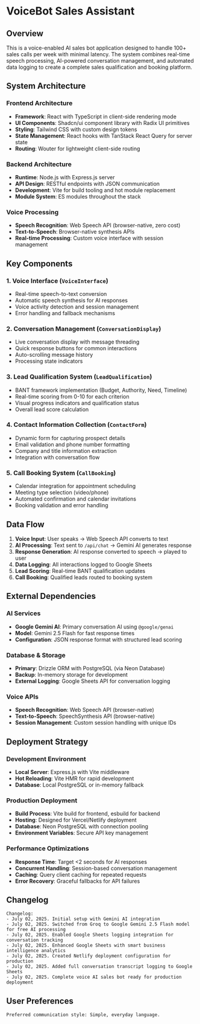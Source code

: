 # VoiceBot Sales Assistant

## Overview

This is a voice-enabled AI sales bot application designed to handle 100+ sales calls per week with minimal latency. The system combines real-time speech processing, AI-powered conversation management, and automated data logging to create a complete sales qualification and booking platform.

## System Architecture

### Frontend Architecture
- **Framework**: React with TypeScript in client-side rendering mode
- **UI Components**: Shadcn/ui component library with Radix UI primitives
- **Styling**: Tailwind CSS with custom design tokens
- **State Management**: React hooks with TanStack React Query for server state
- **Routing**: Wouter for lightweight client-side routing

### Backend Architecture
- **Runtime**: Node.js with Express.js server
- **API Design**: RESTful endpoints with JSON communication
- **Development**: Vite for build tooling and hot module replacement
- **Module System**: ES modules throughout the stack

### Voice Processing
- **Speech Recognition**: Web Speech API (browser-native, zero cost)
- **Text-to-Speech**: Browser-native synthesis APIs
- **Real-time Processing**: Custom voice interface with session management

## Key Components

### 1. Voice Interface (`VoiceInterface`)
- Real-time speech-to-text conversion
- Automatic speech synthesis for AI responses
- Voice activity detection and session management
- Error handling and fallback mechanisms

### 2. Conversation Management (`ConversationDisplay`)
- Live conversation display with message threading
- Quick response buttons for common interactions
- Auto-scrolling message history
- Processing state indicators

### 3. Lead Qualification System (`LeadQualification`)
- BANT framework implementation (Budget, Authority, Need, Timeline)
- Real-time scoring from 0-10 for each criterion
- Visual progress indicators and qualification status
- Overall lead score calculation

### 4. Contact Information Collection (`ContactForm`)
- Dynamic form for capturing prospect details
- Email validation and phone number formatting
- Company and title information extraction
- Integration with conversation flow

### 5. Call Booking System (`CallBooking`)
- Calendar integration for appointment scheduling
- Meeting type selection (video/phone)
- Automated confirmation and calendar invitations
- Booking validation and error handling

## Data Flow

1. **Voice Input**: User speaks → Web Speech API converts to text
2. **AI Processing**: Text sent to `/api/chat` → Gemini AI generates response
3. **Response Generation**: AI response converted to speech → played to user
4. **Data Logging**: All interactions logged to Google Sheets
5. **Lead Scoring**: Real-time BANT qualification updates
6. **Call Booking**: Qualified leads routed to booking system

## External Dependencies

### AI Services
- **Google Gemini AI**: Primary conversation AI using `@google/genai`
- **Model**: Gemini 2.5 Flash for fast response times
- **Configuration**: JSON response format with structured lead scoring

### Database & Storage
- **Primary**: Drizzle ORM with PostgreSQL (via Neon Database)
- **Backup**: In-memory storage for development
- **External Logging**: Google Sheets API for conversation logging

### Voice APIs
- **Speech Recognition**: Web Speech API (browser-native)
- **Text-to-Speech**: SpeechSynthesis API (browser-native)
- **Session Management**: Custom session handling with unique IDs

## Deployment Strategy

### Development Environment
- **Local Server**: Express.js with Vite middleware
- **Hot Reloading**: Vite HMR for rapid development
- **Database**: Local PostgreSQL or in-memory fallback

### Production Deployment
- **Build Process**: Vite build for frontend, esbuild for backend
- **Hosting**: Designed for Vercel/Netlify deployment
- **Database**: Neon PostgreSQL with connection pooling
- **Environment Variables**: Secure API key management

### Performance Optimizations
- **Response Time**: Target <2 seconds for AI responses
- **Concurrent Handling**: Session-based conversation management
- **Caching**: Query client caching for repeated requests
- **Error Recovery**: Graceful fallbacks for API failures

## Changelog

```
Changelog:
- July 02, 2025. Initial setup with Gemini AI integration
- July 02, 2025. Switched from Groq to Google Gemini 2.5 Flash model for free AI processing
- July 02, 2025. Enabled Google Sheets logging integration for conversation tracking
- July 02, 2025. Enhanced Google Sheets with smart business intelligence analytics
- July 02, 2025. Created Netlify deployment configuration for production
- July 02, 2025. Added full conversation transcript logging to Google Sheets
- July 02, 2025. Complete voice AI sales bot ready for production deployment
```

## User Preferences

```
Preferred communication style: Simple, everyday language.
```